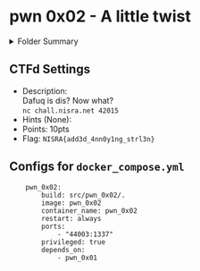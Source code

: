 # pwn 0x02 - A little twist

<details>
    <summary>Folder Summary</summary>
    <ul>
        <li><code>/exp</code>: Folder contains testing files.</li>
        <li><code>/src</code>: Folder contains source files.</li>
        <li><code>Dockerfile</code>: Settings for docker.</li>
    </ul>
</details>

## CTFd Settings

- Description:  
  Dafuq is dis? Now what?  
  `nc chall.nisra.net 42015`
- Hints (None):
- Points: 10pts
- Flag: `NISRA{add3d_4nn0y1ng_strl3n}`

## Configs for `docker_compose.yml`

```yaml=
    pwn_0x02:
        build: src/pwn_0x02/.
        image: pwn_0x02
        container_name: pwn_0x02
        restart: always
        ports:
            - "44003:1337"
        privileged: true
        depends_on:
            - pwn_0x01
```
